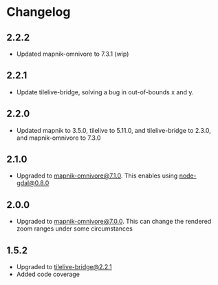 # Changelog

## 2.2.2

- Updated  mapnik-omnivore to 7.3.1 (wip)

## 2.2.1

- Update tilelive-bridge, solving a bug in out-of-bounds x and y.

## 2.2.0

- Updated mapnik to 3.5.0, tilelive to 5.11.0, and tilelive-bridge to 2.3.0, and mapnik-omnivore to 7.3.0

## 2.1.0

- Upgraded to mapnik-omnivore@7.1.0. This enables using node-gdal@0.8.0

## 2.0.0

- Upgraded to mapnik-omnivore@7.0.0. This can change the rendered zoom ranges
under some circumstances

## 1.5.2

- Upgraded to tilelive-bridge@2.2.1
- Added code coverage
